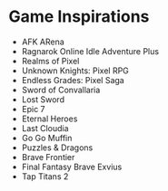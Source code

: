 # Game Inspirations
- AFK ARena
- Ragnarok Online Idle Adventure Plus
- Realms of Pixel
- Unknown Knights: Pixel RPG
- Endless Grades: Pixel Saga
- Sword of Convallaria
- Lost Sword
- Epic 7
- Eternal Heroes
- Last Cloudia
- Go Go Muffin
- Puzzles & Dragons
- Brave Frontier
- Final Fantasy Brave Exvius
- Tap Titans 2
